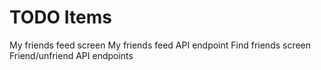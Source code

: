 TODO Items
==========

My friends feed screen
My friends feed API endpoint
Find friends screen
Friend/unfriend API endpoints
